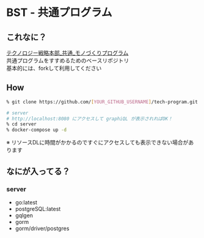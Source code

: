 # BST - 共通プログラム
## これなに？
[テクノロジー戦略本部_共通_モノづくりプログラム](https://buysell-tech.atlassian.net/wiki/spaces/TECHNOLOGY/pages/2674262528)
<br />
共通プログラムをすすめるためのベースリポジトリ
<br />
基本的には、forkして利用してください

## How
```bash
% git clone https://github.com/[YOUR_GITHUB_USERNAME]/tech-program.git

# server
# http://localhost:8080 にアクセスして graphiQL が表示されればOK！ 
% cd server 
% docker-compose up -d
```
※ リソースDLに時間がかかるのですぐにアクセスしても表示できない場合があります

## なにが入ってる？

### server
- go:latest
- postgreSQL:latest
- gqlgen
- gorm
- gorm/driver/postgres
